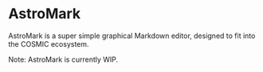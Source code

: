 # AstroMark

AstroMark is a super simple graphical Markdown editor, designed to fit into the COSMIC ecosystem. 

Note: AstroMark is currently WIP. 
